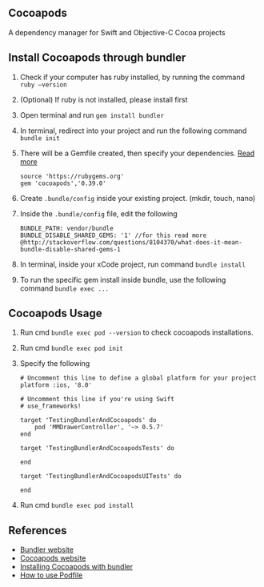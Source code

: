 ## Cocoapods
A dependency manager for Swift and Objective-C Cocoa projects<br/>


## Install Cocoapods through bundler
1. Check if your computer has ruby installed, by running the command `ruby —version`
2. (Optional) If ruby is not installed, please install first
3. Open terminal and run `gem install bundler`
4. In terminal, redirect into your project and run the following command `bundle init`
5. There will be a Gemfile created, then specify your dependencies. [Read more](http://bundler.io/)
	
	```
	source 'https://rubygems.org'
	gem 'cocoapods','0.39.0'
	```

6. Create `.bundle/config` inside your existing project. (mkdir, touch, nano)
7. Inside the `.bundle/config` file, edit the following

	```
	BUNDLE_PATH: vendor/bundle
	BUNDLE_DISABLE_SHARED_GEMS: '1' //for this read more @http://stackoverflow.com/questions/8104370/what-does-it-mean-bundle-disable-shared-gems-1
	```

8. In terminal, inside your xCode project, run command `bundle install`
9. To run the specific gem install inside bundle, use the following command `bundle exec ...`<br/>


## Cocoapods Usage
1. Run cmd `bundle exec pod --version` to check cocoapods installations. 
2. Run cmd `bundle exec pod init`
3. Specify the following

	```
	# Uncomment this line to define a global platform for your project
	platform :ios, '8.0'

	# Uncomment this line if you're using Swift
	# use_frameworks!

	target 'TestingBundlerAndCocoapods' do
		pod 'MMDrawerController', '~> 0.5.7'
	end

	target 'TestingBundlerAndCocoapodsTests' do

	end

	target 'TestingBundlerAndCocoapodsUITests' do

	end
	```

4. Run cmd `bundle exec pod install`<br/>


## References
* [Bundler website](http://bundler.io/)
* [Cocoapods website](https://cocoapods.org/app)
* [Installing Cocoapods with bundler](https://guides.cocoapods.org/using/a-gemfile.html)
* [How to use Podfile](https://guides.cocoapods.org/using/the-podfile.html)

